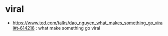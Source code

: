 # viral

-   https://www.ted.com/talks/dao_nguyen_what_makes_something_go_viral#t-614216 : what make something go viral
